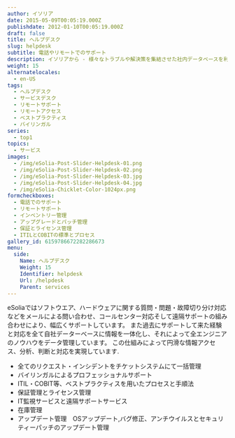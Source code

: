 ```yaml
---
author: イソリア
date: 2015-05-09T00:05:19.000Z
publishdate: 2012-01-10T00:05:19.000Z
draft: false
title: ヘルプデスク
slug: helpdesk
subtitle: 電話やリモートでのサポート
description: イソリアから - 様々なトラブルや解決策を集結させた社内データベースを利用し、迅速で信頼性の高いサポートを提供
weight: 15
alternatelocales:
  - en-US
tags:
  - ヘルプデスク
  - サービスデスク
  - リモートサポート
  - リモートアクセス
  - ベストプラクティス
  - バイリンガル
series:
  - top1
topics:
  - サービス
images:
  - /img/eSolia-Post-Slider-Helpdesk-01.png
  - /img/eSolia-Post-Slider-Helpdesk-02.png
  - /img/eSolia-Post-Slider-Helpdesk-03.jpg
  - /img/eSolia-Post-Slider-Helpdesk-04.jpg
  - /img/eSolia-Chicklet-Color-1024px.png
formcheckboxes:
  - 電話でのサポート
  - リモートサポート
  - インベントリー管理
  - アップグレードとパッチ管理
  - 保証とライセンス管理
  - ITILとCOBITの標準とプロセス
gallery_id: 6159786672282286673
menu:
  side:
    Name: ヘルプデスク
    Weight: 15
    Identifier: helpdesk
    Url: /helpdesk
    Parent: services
---
```


eSoliaではソフトウエア、ハードウェアに関する質問・問題・故障切り分け対応などをメールによる問い合わせ、コールセンター対応そして遠隔サポートの組み合わせにより、幅広くサポートしています。
また過去にサポートして来た経験と対応を全て自社データーベースに情報を一体化し、それによって全エンジニアのノウハウをデータ管理しています。 この仕組みによって円滑な情報アクセス、分析、判断と対応を実現しています.

* 全てのリクエスト・インシデントをチケットシステムにて一括管理
* バイリンガルによるプロフェッショナルサポート
* ITIL・COBIT等、ベストプラクティスを用いたプロセスと手順法
* 保証管理とライセンス管理
* IT監視サービスと遠隔サポートサービス
* 在庫管理
* アップデート管理　OSアップデート,バグ修正、アンチウイルスとセキュリティーパッチのアップデート管理
